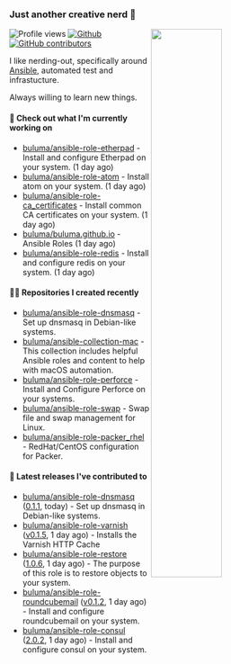 ### Just another creative nerd 👋


![Profile views](https://gpvc.arturio.dev/buluma) <a href="https://gitstats.me/buluma">
  <img align="right" src="https://github-readme-stats.vercel.app/api?username=buluma&theme=gotham&show_icons=true" width="50%"/>
</a>
[![Github](https://img.shields.io/badge/-buluma-black?style=flat&labelColor=black&logo=github&logoColor=white&include_all_commits=true&count_private=true)](https://gitstats.me/buluma)
[![GitHub contributors](https://img.shields.io/github/contributors/buluma/badges.svg)](https://GitHub.com/buluma/badges/graphs/contributors/)

I like nerding-out, specifically around [Ansible](https://github.com/ansible/ansible), automated test and infrastucture.

Always willing to learn new things.

#### 👷 Check out what I'm currently working on

- [buluma/ansible-role-etherpad](https://github.com/buluma/ansible-role-etherpad) - Install and configure Etherpad on your system. (1 day ago)
- [buluma/ansible-role-atom](https://github.com/buluma/ansible-role-atom) - Install atom on your system. (1 day ago)
- [buluma/ansible-role-ca_certificates](https://github.com/buluma/ansible-role-ca_certificates) - Install common CA certificates on your system. (1 day ago)
- [buluma/buluma.github.io](https://github.com/buluma/buluma.github.io) - Ansible Roles (1 day ago)
- [buluma/ansible-role-redis](https://github.com/buluma/ansible-role-redis) - Install and configure redis on your system. (1 day ago)

#### 👨‍💻 Repositories I created recently

- [buluma/ansible-role-dnsmasq](https://github.com/buluma/ansible-role-dnsmasq) - Set up dnsmasq in Debian-like systems.
- [buluma/ansible-collection-mac](https://github.com/buluma/ansible-collection-mac) - This collection includes helpful Ansible roles and content to help with macOS automation.
- [buluma/ansible-role-perforce](https://github.com/buluma/ansible-role-perforce) - Install and Configure Perforce on your systems.
- [buluma/ansible-role-swap](https://github.com/buluma/ansible-role-swap) - Swap file and swap management for Linux.
- [buluma/ansible-role-packer_rhel](https://github.com/buluma/ansible-role-packer_rhel) - RedHat/CentOS configuration for Packer.

#### 🚀 Latest releases I've contributed to

- [buluma/ansible-role-dnsmasq](https://github.com/buluma/ansible-role-dnsmasq) ([0.1.1](https://github.com/buluma/ansible-role-dnsmasq/releases/tag/0.1.1), today) - Set up dnsmasq in Debian-like systems.
- [buluma/ansible-role-varnish](https://github.com/buluma/ansible-role-varnish) ([v0.1.5](https://github.com/buluma/ansible-role-varnish/releases/tag/v0.1.5), 1 day ago) - Installs the Varnish HTTP Cache
- [buluma/ansible-role-restore](https://github.com/buluma/ansible-role-restore) ([1.0.6](https://github.com/buluma/ansible-role-restore/releases/tag/1.0.6), 1 day ago) - The purpose of this role is to restore objects to your system.
- [buluma/ansible-role-roundcubemail](https://github.com/buluma/ansible-role-roundcubemail) ([v0.1.2](https://github.com/buluma/ansible-role-roundcubemail/releases/tag/v0.1.2), 1 day ago) - Install and configure roundcubemail on your system.
- [buluma/ansible-role-consul](https://github.com/buluma/ansible-role-consul) ([2.0.2](https://github.com/buluma/ansible-role-consul/releases/tag/2.0.2), 1 day ago) - Install and configure consul on your system.


